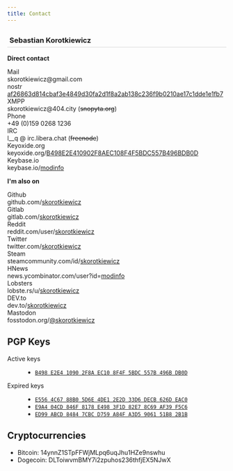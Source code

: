 ```yaml
---
title: Contact
---
```


<h3 style="border-bottom: 2px solid #e8e8e8;padding: 5px;">
  Sebastian Korotkiewicz
  <!-- <br /><small>System Administrator, self-employed</small> -->
</h3>

<strong>Direct contact</strong>

  <div class="row">
    <div class="col-sm-1">Mail</div>
    <div class="col-sm-10">
        skorotkiewicz@gmail.com
    </div>
  </div>

  <div class="row">
    <div class="col-sm-1">nostr</div>
    <div class="col-sm-10">
        <a href="https://yosup.app/profile/af26863d814cbaf3e4849d30fa2d1f8a2ab138c236f9b0210ae17c1dde1e1fb7">
        af26863d814cbaf3e4849d30fa2d1f8a2ab138c236f9b0210ae17c1dde1e1fb7
        </a>
    </div>
  </div>

  <div class="row">
    <div class="col-sm-1">XMPP</div>
    <div class="col-sm-10">
        skorotkiewicz@404.city (<s>snopyta.org</s>)
    </div>
  </div>

  <div class="row">
    <div class="col-sm-1">Phone</div>
    <div class="col-sm-10">
        +49 (0)159 0268 1236
    </div>
  </div>

  <div class="row">
    <div class="col-sm-1">IRC</div>
    <div class="col-sm-10">
        l__q @ irc.libera.chat (<s>freenode</s>)
    </div>
  </div>

  <div class="row">
    <div class="col-sm-1">Keyoxide.org</div>
    <div class="col-sm-10">
        keyoxide.org/<a href="https://keyoxide.org/B498E2E410902F8AEC108F4F5BDC557B496BDB0D">B498E2E410902F8AEC108F4F5BDC557B496BDB0D</a>
    </div>
  </div>

  <div class="row">
    <div class="col-sm-1">Keybase.io</div>
    <div class="col-sm-10">
        keybase.io/<a href="https://keybase.io/modinfo/">modinfo</a>
    </div>
  </div>

<div class="imAlsoOn">

<strong>I'm also on</strong>

  <div class="row">
    <div class="col-sm-1">Github</div>
    <div class="col-sm-10">
        github.com/<a href="https://github.com/skorotkiewicz">skorotkiewicz</a>
    </div>
  </div>

  <div class="row">
    <div class="col-sm-1">Gitlab</div>
    <div class="col-sm-10">
        gitlab.com/<a href="https://gitlab.com/skorotkiewicz">skorotkiewicz</a>
    </div>
  </div>

  <div class="row">
    <div class="col-sm-1">Reddit</div>
    <div class="col-sm-10">
        reddit.com/user/<a href="https://reddit.com/user/skorotkiewicz">skorotkiewicz</a>
    </div>
  </div>

  <div class="row">
    <div class="col-sm-1">Twitter</div>
    <div class="col-sm-10">
        twitter.com/<a href="https://twitter.com/skorotkiewicz">skorotkiewicz</a>
    </div>
  </div>

  <div class="row">
    <div class="col-sm-1">Steam</div>
    <div class="col-sm-10">
        steamcommunity.com/id/<a href="http://steamcommunity.com/id/skorotkiewicz">skorotkiewicz</a>
    </div>
  </div>

  <div class="row">
    <div class="col-sm-1">HNews</div>
    <div class="col-sm-10">
        news.ycombinator.com/user?id=<a href="https://news.ycombinator.com/user?id=modinfo">modinfo</a>
    </div>
  </div>

  <div class="row">
    <div class="col-sm-1">Lobsters</div>
    <div class="col-sm-10">
        lobste.rs/u/<a href="https://lobste.rs/u/skorotkiewicz">skorotkiewicz</a>
    </div>
  </div>

  <div class="row">
    <div class="col-sm-1">DEV.to</div>
    <div class="col-sm-10">
        dev.to/<a href="https://dev.to/skorotkiewicz">skorotkiewicz</a>
    </div>
  </div>
 
  <div class="row">
    <div class="col-sm-1">Mastodon</div>
    <div class="col-sm-10">
        fosstodon.org/<a rel="me" href="https://fosstodon.org/@skorotkiewicz">@skorotkiewicz</a>
    </div>
  </div>
  
  <!-- <div class="row">
    <div class="col-sm-1">Bitmessage</div>
    <div class="col-sm-10">
        BM-2D8rUS9FQVWZNKVfU4o2Ydoj6CiVDkJVZN
    </div>
  </div>

   <div class="row">
    <div class="col-sm-1">Skype</div>
    <div class="col-sm-10">
        skorotkiewicz
    </div>
  </div>
  
  <div class="row">
    <div class="col-sm-1">Facebook</div>
    <div class="col-sm-10">
        facebook.com/<a href="https://facebook.com/skorotkiewicz">skorotkiewicz</a>
    </div>
  </div>

   <div class="row">
    <div class="col-sm-1">Coinbase</div>
    <div class="col-sm-10">
        coinbase.com/<a href="https://coinbase.com/modinfo">modinfo</a>
    </div>
  </div> -->
</div>

<h2>PGP Keys</h2>
<dl>
<dt>Active keys</dt>
<dd>
<ul>
<li><a href="https://pgp.mit.edu/pks/lookup?op=vindex&amp;fingerprint=on&amp;search=0x5BDC557B496BDB0D"><code>B498 E2E4 1090 2F8A EC10 8F4F 5BDC 557B 496B DB0D</code></a></li>
</ul>
</dd>
<dt>Expired keys</dt>
<dd>
<ul>
<li><a href="https://pgp.mit.edu/pks/lookup?op=get&amp;search=0x33D6DECB626DEAC0"><code>E556 4C67 88B0 5D6E 4DE1 2E2D 33D6 DECB 626D EAC0</code></a></li>
<li><a href="#" target="_blank" rel="noopener"><code>E9A4 04CD 846F 8178 E498 3F1D 82E7 8C69 AF39 F5C6</code></a></li>
<li><a href="https://pgp.mit.edu/pks/lookup?op=get&amp;search=0xA3D5906151B82B1B" target="_blank" rel="noopener"><code>ED99 ABCD 8484 7CBC D759 A84F A3D5 9061 51B8 2B1B</code></a></li>
</ul>
</dd>
</dl>
<h2>Cryptocurrencies</h2>
<ul>
<li>Bitcoin: 14ynnZ1STpFFWjMLpq6uqJhu1HZe9nswhu</li>
<li>Dogecoin: DLToiwvmBMY7i2zpuhos236thfjEX5NJwX</li>
<!-- <li>Litecoin: LWktCYxneW54HovtHU9BfWBmkaZqzHiwoM</li> -->
<!-- <li>Ethereum: 0xc726f49a5875ed4117c4d3ca217b242087a05ef9</li> -->
</ul>
